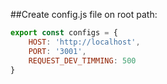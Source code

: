 ##Create config.js file on root path:
```javascript
export const configs = {
    HOST: 'http://localhost',
    PORT: '3001',
    REQUEST_DEV_TIMMING: 500
}
```
